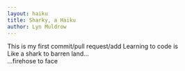 ```yaml
---
layout: haiku
title: Sharky, a Haiku
author: Lyn Muldrow
---
```


This is my first commit/pull request/add
Learning to code is<br>
Like a shark to barren land...<br>
...firehose to face<br>

